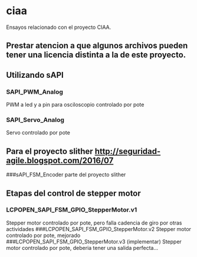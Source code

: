 # ciaa
Ensayos relacionado con el proyecto CIAA.

## Prestar atencion a que algunos archivos pueden tener una licencia distinta a la de este proyecto.

## Utilizando sAPI
### SAPI_PWM_Analog
PWM a led y a pin para osciloscopio controlado por pote
### SAPI_Servo_Analog
Servo controlado por pote

## Para el proyecto slither http://seguridad-agile.blogspot.com/2016/07
###sAPI_FSM_Encoder
parte del proyecto slither 

## Etapas del control de stepper motor
### LCPOPEN_SAPI_FSM_GPIO_StepperMotor.v1
Stepper motor controlado por pote, pero falla cadencia de giro por otras actividades
###LCPOPEN_SAPI_FSM_GPIO_StepperMotor.v2
Stepper motor controlado por pote, mejorado 
###LCPOPEN_SAPI_FSM_GPIO_StepperMotor.v3 (implementar)
Stepper motor controlado por pote, deberia tener una salida perfecta...
